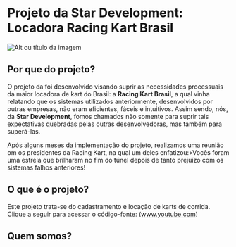 # Projeto da Star Development: Locadora Racing Kart Brasil

![Alt ou título da imagem](https://clipground.com/images/go-kart-png-10.jpg)

## Por que do projeto?

O projeto da foi desenvolvido visando suprir as necessidades processuais da maior locadora de kart do Brasil: a **Racing Kart Brasil**, a qual vinha relatando que os sistemas utilizados anteriormente, desenvolvidos por outras empresas, não eram eficientes, fáceis e intuitivos. Assim sendo, nós, da **Star Development**, fomos chamados não somente para suprir tais expectativas quebradas pelas outras desenvolvedoras, mas também para superá-las.

Após alguns meses da implementação do projeto, realizamos uma reunião om os presidentes da Racing Kart, na qual um deles enfatizou:>Vocês foram uma estrela que brilharam no fim do túnel depois de tanto prejuízo com os sistemas falhos anteriores! 

## O que é o projeto?

Este projeto trata-se do cadastramento e locação de karts de corrida.
Clique a seguir para acessar o código-fonte: (www.youtube.com)

## Quem somos?




